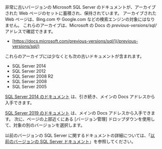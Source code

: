 非常に古いバージョンの Microsoft SQL Server のドキュメントが、アーカイブされた Web ページのセットに蓄積され、保持されています。 アーカイブされた Web ページは、Bing.com や Google.com などの検索エンジンの対象にはなりません。 これらのアーカイブは、Microsoft の Docs の _previous-versions/sql/_ アドレスで確認できます。

- [https://docs.microsoft.com/previous-versions/sql/](/previous-versions/sql/)

これらのアーカイブには少なくとも次の古いドキュメントが含まれます。

- SQL Server 2014
- SQL Server 2012
- SQL Server 2008 R2
- SQL Server 2008
- SQL Server 2005

[SQL Server 2014 のドキュメント](/previous-versions/sql/2014/index?view=sql-server-2014&preserve-view=true) は、引き続き、メインの Docs アドレスから入手できます。

<!--
FYI: In the following link syntax to SQL 2014 content, the two 'view' related parameters are entirely optional in this case. The reason is that 'sql/2014/' will never be a node for say SQL 2012 or SQL 2016 content URLs on Docs. Thus no distinction from 'view' values will ever be necessary.

[SQL Server 2014 documentation](/previous-versions/sql/2014/index?view=sql-server-2014&preserve-view=true) is still available on our main Docs address.
-->

[SQL Server 2019 のドキュメント](../../sql-server/index.yml?view=sql-server-ver15&preserve-view=true) は、メインの Docs アドレスから入手できます。 次に、ページの上部近くにある [バージョン管理] ドロップダウンを使用して、対象の別のバージョンを選択します。

以前のバージョンの SQL Server に関するドキュメントの詳細については、「[以前のバージョンの SQL Server ドキュメント](/previous-versions/sql/)」を参照してください。